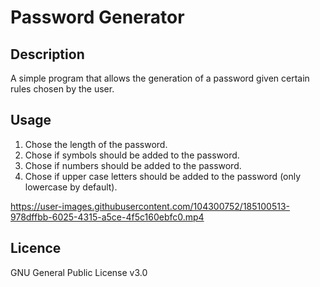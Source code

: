 # Password Generator

## Description

A simple program that allows the generation of a password given certain rules chosen by the user.
  
  
## Usage

1. Chose the length of the password. <br />
2. Chose if symbols should be added to the password.  <br />
3. Chose if numbers should be added to the password.  <br />
4. Chose if upper case letters  should be added to the password (only lowercase by default).  <br />

https://user-images.githubusercontent.com/104300752/185100513-978dffbb-6025-4315-a5ce-4f5c160ebfc0.mp4

## Licence

  GNU General Public License v3.0
